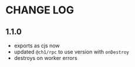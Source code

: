 # CHANGE LOG

## 1.1.0

- exports as cjs now
- updated `@ch1/rpc` to use version with `onDestroy`
- destroys on worker errors
